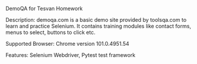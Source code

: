 DemoQA for Tesvan Homework

Description: demoqa.com is a basic demo site provided by toolsqa.com to learn and practice Selenium. It contains training modules like contact forms, menus to select, buttons to click etc.

Supported Browser: Chrome version 101.0.4951.54

Features: Selenium Webdriver, Pytest test framework

